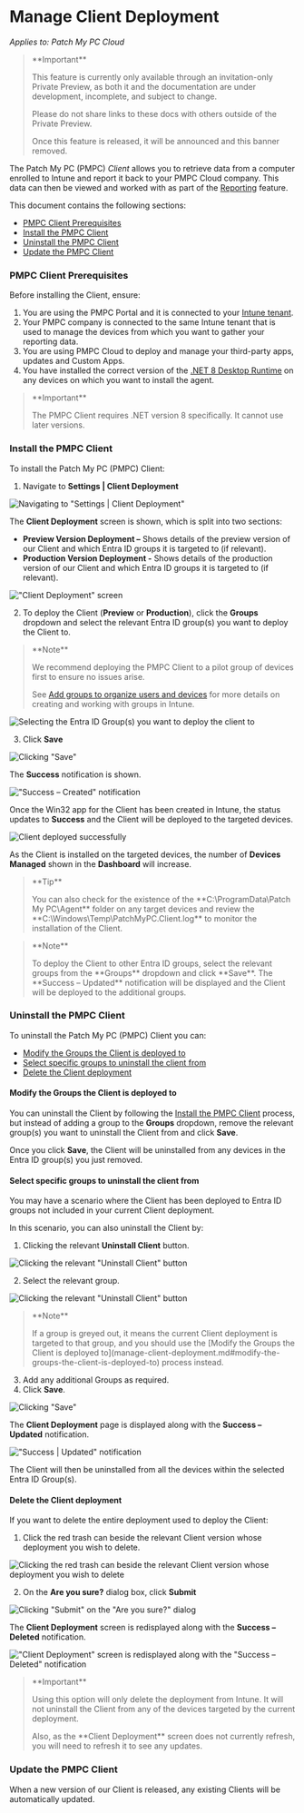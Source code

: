 # Manage Client Deployment

_Applies to: Patch My PC Cloud_

> \*\*Important\*\*
>
> This feature is currently only available through an invitation-only Private Preview, as both it and the documentation are under development, incomplete, and subject to change.
>
> Please do not share links to these docs with others outside of the Private Preview.
>
> Once this feature is released, it will be announced and this banner removed.

The Patch My PC (PMPC) _Client_ allows you to retrieve data from a computer enrolled to Intune and report it back to your PMPC Cloud company. This data can then be viewed and worked with as part of the [Reporting](../cloud-reporting/) feature.

This document contains the following sections:

* [PMPC Client Prerequisites](manage-client-deployment.md#pmpc-client-prerequisites)
* [Install the PMPC Client](manage-client-deployment.md#install-the-pmpc-client)
* [Uninstall the PMPC Client](manage-client-deployment.md#uninstall-the-pmpc-client)
* [Update the PMPC Client](manage-client-deployment.md#update-the-pmpc-client)

### PMPC Client Prerequisites

Before installing the Client, ensure:

1. You are using the PMPC Portal and it is connected to your [Intune tenant](manage-your-environments-in-cloud/manage-cloud-intune-tenants.md#connecting-to-an-intune-tenant).
2. Your PMPC company is connected to the same Intune tenant that is used to manage the devices from which you want to gather your reporting data.
3. You are using PMPC Cloud to deploy and manage your third-party apps, updates and Custom Apps.
4. You have installed the correct version of the [.NET 8 Desktop Runtime](https://dotnet.microsoft.com/en-us/download/dotnet/8.0) on any devices on which you want to install the agent.

> \*\*Important\*\*
>
> The PMPC Client requires .NET version 8 specifically. It cannot use later versions.

### Install the PMPC Client

To install the Patch My PC (PMPC) Client:

1. Navigate to **Settings | Client Deployment**

![Navigating to "Settings | Client Deployment"](/_images/image-(2724).png)

The **Client Deployment** screen is shown, which is split into two sections:

* **Preview Version Deployment –** Shows details of the preview version of our Client and which Entra ID groups it is targeted to (if relevant).
* **Production Version Deployment -** Shows details of the production version of our Client and which Entra ID groups it is targeted to (if relevant).

!["Client Deployment" screen](/_images/image-(2725).png)

2. To deploy the Client (**Preview** or **Production**), click the **Groups** dropdown and select the relevant Entra ID group(s) you want to deploy the Client to.

> \*\*Note\*\*
>
> We recommend deploying the PMPC Client to a pilot group of devices first to ensure no issues arise.
>
> See [Add groups to organize users and devices](https://learn.microsoft.com/en-us/intune/intune-service/fundamentals/groups-add) for more details on creating and working with groups in Intune.

![Selecting the Entra ID Group(s) you want to deploy the client to](/_images/image-(2726).png)

3. Click **Save**

![Clicking "Save"](/_images/image-(2727).png)

The **Success** notification is shown.

!["Success – Created" notification](/_images/image-(2728).png)

Once the Win32 app for the Client has been created in Intune, the status updates to **Success** and the Client will be deployed to the targeted devices.

![Client deployed successfully](/_images/image-(2729).png)

As the Client is installed on the targeted devices, the number of **Devices Managed** shown in the **Dashboard** will increase.

> \*\*Tip\*\*
>
> You can also check for the existence of the \*\*C:\ProgramData\Patch My PC\Agent\*\* folder on any target devices and review the \*\*C:\Windows\Temp\PatchMyPC.Client.log\*\* to monitor the installation of the Client.

> \*\*Note\*\*
>
> To deploy the Client to other Entra ID groups, select the relevant groups from the \*\*Groups\*\* dropdown and click \*\*Save\*\*. The \*\*Success – Updated\*\* notification will be displayed and the Client will be deployed to the additional groups.

### Uninstall the PMPC Client

To uninstall the Patch My PC (PMPC) Client you can:

* [Modify the Groups the Client is deployed to](manage-client-deployment.md#modify-the-groups-the-client-is-deployed-to)
* [Select specific groups to uninstall the client from](manage-client-deployment.md#select-specific-groups-to-uninstall-the-client-from)
* [Delete the Client deployment](manage-client-deployment.md#delete-the-client-deployment)

#### Modify the Groups the Client is deployed to

You can uninstall the Client by following the [Install the PMPC Client](manage-client-deployment.md#install-the-pmpc-client) process, but instead of adding a group to the **Groups** dropdown, remove the relevant group(s) you want to uninstall the Client from and click **Save**.

Once you click **Save**, the Client will be uninstalled from any devices in the Entra ID group(s) you just removed.

#### Select specific groups to uninstall the client from

You may have a scenario where the Client has been deployed to Entra ID groups not included in your current Client deployment.

In this scenario, you can also uninstall the Client by:

1. Clicking the relevant **Uninstall Client** button.

![Clicking the relevant "Uninstall Client" button](/_images/image.png "Clicking the relevant \"Uninstall Client\" button")

2. Select the relevant group.

![Clicking the relevant "Uninstall Client" button](/_images/image-(1).png)

> \*\*Note\*\*
>
> If a group is greyed out, it means the current Client deployment is targeted to that group, and you should use the \[Modify the Groups the Client is deployed to]\(manage-client-deployment.md#modify-the-groups-the-client-is-deployed-to) process instead.

3. Add any additional Groups as required.
4. Click **Save**.

![Clicking "Save"](/_images/image-(2).png)

The **Client Deployment** page is displayed along with the **Success – Updated** notification.

!["Success | Updated" notification](/_images/image-(3).png)

The Client will then be uninstalled from all the devices within the selected Entra ID Group(s).

#### Delete the Client deployment

If you want to delete the entire deployment used to deploy the Client:

1. Click the red trash can beside the relevant Client version whose deployment you wish to delete.

![Clicking the red trash can beside the relevant Client version whose deployment you wish to delete](/_images/image-(4).png)

2. On the **Are you sure?** dialog box, click **Submit**

![Clicking "Submit" on the "Are you sure?" dialog](/_images/image-(5).png)

The **Client Deployment** screen is redisplayed along with the **Success – Deleted** notification.

!["Client Deployment" screen is redisplayed along with the "Success – Deleted" notification](/_images/image-(6).png)

> \*\*Important\*\*
>
> Using this option will only delete the deployment from Intune. It will not uninstall the Client from any of the devices targeted by the current deployment.
>
> Also, as the \*\*Client Deployment\*\* screen does not currently refresh, you will need to refresh it to see any updates.

### Update the PMPC Client

When a new version of our Client is released, any existing Clients will be automatically updated.